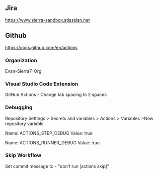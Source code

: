 Jira
---
https://www.sierra-sandbox.atlassian.net

Github
-------
https://docs.github.com/en/actions


### Organization
Evan-Sierra7-Org

### Visual Studio Code Extension 
GitHub Actions - Change tab spacing to 2 spaces

### Debugging
Repository Settings > Secrets and variables > Actions > Variables >New repository variable

Name: ACTIONS_STEP_DEBUG
Value: true

Name: ACTIONS_RUNNER_DEBUG
Value: true

### Skip Workflow
Set commit message to - "don't run [actions skip]"
